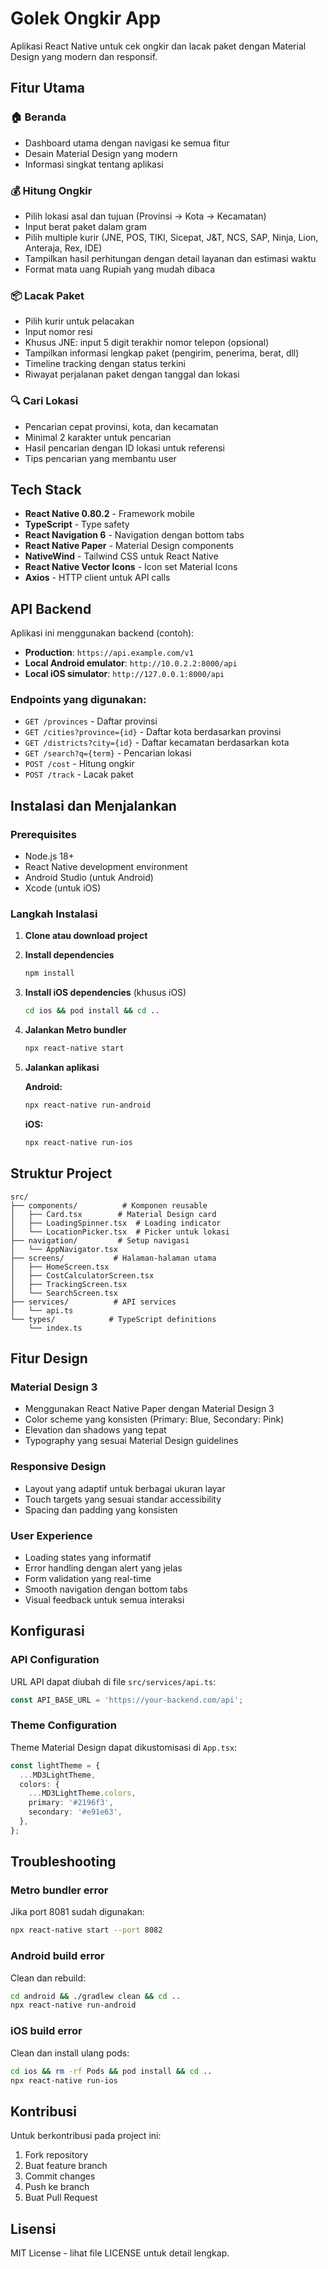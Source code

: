 # Golek Ongkir App

Aplikasi React Native untuk cek ongkir dan lacak paket dengan Material Design yang modern dan responsif.

## Fitur Utama

### 🏠 Beranda
- Dashboard utama dengan navigasi ke semua fitur
- Desain Material Design yang modern
- Informasi singkat tentang aplikasi

### 💰 Hitung Ongkir
- Pilih lokasi asal dan tujuan (Provinsi → Kota → Kecamatan)
- Input berat paket dalam gram
- Pilih multiple kurir (JNE, POS, TIKI, Sicepat, J&T, NCS, SAP, Ninja, Lion, Anteraja, Rex, IDE)
- Tampilkan hasil perhitungan dengan detail layanan dan estimasi waktu
- Format mata uang Rupiah yang mudah dibaca

### 📦 Lacak Paket
- Pilih kurir untuk pelacakan
- Input nomor resi
- Khusus JNE: input 5 digit terakhir nomor telepon (opsional)
- Tampilkan informasi lengkap paket (pengirim, penerima, berat, dll)
- Timeline tracking dengan status terkini
- Riwayat perjalanan paket dengan tanggal dan lokasi

### 🔍 Cari Lokasi
- Pencarian cepat provinsi, kota, dan kecamatan
- Minimal 2 karakter untuk pencarian
- Hasil pencarian dengan ID lokasi untuk referensi
- Tips pencarian yang membantu user

## Tech Stack

- **React Native 0.80.2** - Framework mobile
- **TypeScript** - Type safety
- **React Navigation 6** - Navigation dengan bottom tabs
- **React Native Paper** - Material Design components
- **NativeWind** - Tailwind CSS untuk React Native
- **React Native Vector Icons** - Icon set Material Icons
- **Axios** - HTTP client untuk API calls

## API Backend

Aplikasi ini menggunakan backend (contoh):
- **Production**: `https://api.example.com/v1`
- **Local Android emulator**: `http://10.0.2.2:8000/api`
- **Local iOS simulator**: `http://127.0.0.1:8000/api`

### Endpoints yang digunakan:
- `GET /provinces` - Daftar provinsi
- `GET /cities?province={id}` - Daftar kota berdasarkan provinsi
- `GET /districts?city={id}` - Daftar kecamatan berdasarkan kota
- `GET /search?q={term}` - Pencarian lokasi
- `POST /cost` - Hitung ongkir
- `POST /track` - Lacak paket

## Instalasi dan Menjalankan

### Prerequisites
- Node.js 18+
- React Native development environment
- Android Studio (untuk Android)
- Xcode (untuk iOS)

### Langkah Instalasi

1. **Clone atau download project**

2. **Install dependencies**
   ```bash
   npm install
   ```

3. **Install iOS dependencies** (khusus iOS)
   ```bash
   cd ios && pod install && cd ..
   ```

4. **Jalankan Metro bundler**
   ```bash
   npx react-native start
   ```

5. **Jalankan aplikasi**
   
   **Android:**
   ```bash
   npx react-native run-android
   ```
   
   **iOS:**
   ```bash
   npx react-native run-ios
   ```

## Struktur Project

```
src/
├── components/          # Komponen reusable
│   ├── Card.tsx        # Material Design card
│   ├── LoadingSpinner.tsx  # Loading indicator
│   └── LocationPicker.tsx  # Picker untuk lokasi
├── navigation/         # Setup navigasi
│   └── AppNavigator.tsx
├── screens/           # Halaman-halaman utama
│   ├── HomeScreen.tsx
│   ├── CostCalculatorScreen.tsx
│   ├── TrackingScreen.tsx
│   └── SearchScreen.tsx
├── services/          # API services
│   └── api.ts
└── types/            # TypeScript definitions
    └── index.ts
```

## Fitur Design

### Material Design 3
- Menggunakan React Native Paper dengan Material Design 3
- Color scheme yang konsisten (Primary: Blue, Secondary: Pink)
- Elevation dan shadows yang tepat
- Typography yang sesuai Material Design guidelines

### Responsive Design
- Layout yang adaptif untuk berbagai ukuran layar
- Touch targets yang sesuai standar accessibility
- Spacing dan padding yang konsisten

### User Experience
- Loading states yang informatif
- Error handling dengan alert yang jelas
- Form validation yang real-time
- Smooth navigation dengan bottom tabs
- Visual feedback untuk semua interaksi

## Konfigurasi

### API Configuration
URL API dapat diubah di file `src/services/api.ts`:
```typescript
const API_BASE_URL = 'https://your-backend.com/api';
```

### Theme Configuration
Theme Material Design dapat dikustomisasi di `App.tsx`:
```typescript
const lightTheme = {
  ...MD3LightTheme,
  colors: {
    ...MD3LightTheme.colors,
    primary: '#2196f3',
    secondary: '#e91e63',
  },
};
```

## Troubleshooting

### Metro bundler error
Jika port 8081 sudah digunakan:
```bash
npx react-native start --port 8082
```

### Android build error
Clean dan rebuild:
```bash
cd android && ./gradlew clean && cd ..
npx react-native run-android
```

### iOS build error
Clean dan install ulang pods:
```bash
cd ios && rm -rf Pods && pod install && cd ..
npx react-native run-ios
```

## Kontribusi

Untuk berkontribusi pada project ini:
1. Fork repository
2. Buat feature branch
3. Commit changes
4. Push ke branch
5. Buat Pull Request

## Lisensi

MIT License - lihat file LICENSE untuk detail lengkap.